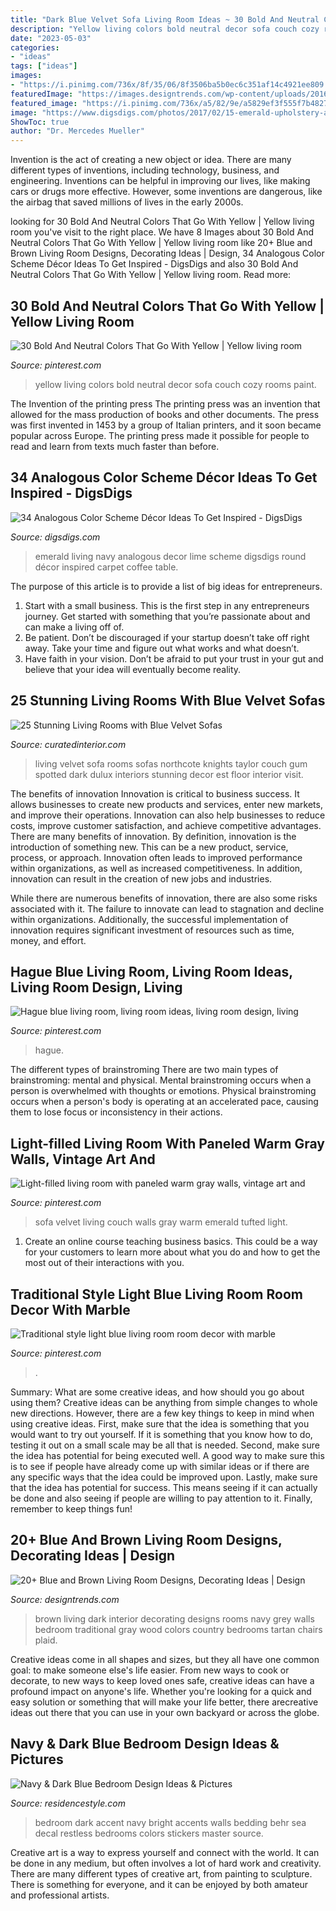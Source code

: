 ```yaml
---
title: "Dark Blue Velvet Sofa Living Room Ideas ~ 30 Bold And Neutral Colors That Go With Yellow"
description: "Yellow living colors bold neutral decor sofa couch cozy rooms paint"
date: "2023-05-03"
categories:
- "ideas"
tags: ["ideas"]
images:
- "https://i.pinimg.com/736x/8f/35/06/8f3506ba5b0ec6c351af14c4921ee809.jpg"
featuredImage: "https://images.designtrends.com/wp-content/uploads/2016/03/03135943/Dark-Blue-and-Brown-Living-Room-.jpeg"
featured_image: "https://i.pinimg.com/736x/a5/82/9e/a5829ef3f555f7b48270e7174554d1d1--green-velvet-sofa-green-couches.jpg"
image: "https://www.digsdigs.com/photos/2017/02/15-emerald-upholstery-and-a-navy-wall-for-a-moody-yet-bold-living-room.jpg"
ShowToc: true
author: "Dr. Mercedes Mueller"
---
```



Invention is the act of creating a new object or idea. There are many different types of inventions, including technology, business, and engineering. Inventions can be helpful in improving our lives, like making cars or drugs more effective. However, some inventions are dangerous, like the airbag that saved millions of lives in the early 2000s.

	

		
looking for 30 Bold And Neutral Colors That Go With Yellow | Yellow living room you've visit to the right place. We have 8 Images about 30 Bold And Neutral Colors That Go With Yellow | Yellow living room like 20+ Blue and Brown Living Room Designs, Decorating Ideas | Design, 34 Analogous Color Scheme Décor Ideas To Get Inspired - DigsDigs and also 30 Bold And Neutral Colors That Go With Yellow | Yellow living room. Read more:
		
    
## 30 Bold And Neutral Colors That Go With Yellow | Yellow Living Room

<img loading=lazy src="https://i.pinimg.com/originals/77/be/cc/77becc1359d44aeeef354e51b3094311.jpg" onerror="this.onerror=null;this.src='https://tse4.mm.bing.net/th?id=OIP.xoVR1Tz7Gp4sEB9jd9OKgQHaJ3&amp;pid=15.1';" alt="30 Bold And Neutral Colors That Go With Yellow | Yellow living room">

_Source: pinterest.com_

>yellow living colors bold neutral decor sofa couch cozy rooms paint. 

	

The Invention of the printing press
The printing press was an invention that allowed for the mass production of books and other documents. The press was first invented in 1453 by a group of Italian printers, and it soon became popular across Europe. The printing press made it possible for people to read and learn from texts much faster than before.

    
## 34 Analogous Color Scheme Décor Ideas To Get Inspired - DigsDigs

<img loading=lazy src="https://www.digsdigs.com/photos/2017/02/15-emerald-upholstery-and-a-navy-wall-for-a-moody-yet-bold-living-room.jpg" onerror="this.onerror=null;this.src='https://tse1.mm.bing.net/th?id=OIP.Mb-djunKCntf6ddT16-xngHaJ4&amp;pid=15.1';" alt="34 Analogous Color Scheme Décor Ideas To Get Inspired - DigsDigs">

_Source: digsdigs.com_

>emerald living navy analogous decor lime scheme digsdigs round décor inspired carpet coffee table. 

	

The purpose of this article is to provide a list of big ideas for entrepreneurs.
1. Start with a small business. This is the first step in any entrepreneurs journey. Get started with something that you’re passionate about and can make a living off of.
2. Be patient. Don’t be discouraged if your startup doesn’t take off right away. Take your time and figure out what works and what doesn’t.
3. Have faith in your vision. Don’t be afraid to put your trust in your gut and believe that your idea will eventually become reality.

    
## 25 Stunning Living Rooms With Blue Velvet Sofas

<img loading=lazy src="http://curatedinterior.com/wp-content/uploads/2016/11/Blue-Velvet-Sofa-via-Taylor-Knights.jpg" onerror="this.onerror=null;this.src='https://tse4.mm.bing.net/th?id=OIP.RFjqD1p7vK3ishRhwN1KHAHaKA&amp;pid=15.1';" alt="25 Stunning Living Rooms with Blue Velvet Sofas">

_Source: curatedinterior.com_

>living velvet sofa rooms sofas northcote knights taylor couch gum spotted dark dulux interiors stunning decor est floor interior visit. 

	

The benefits of innovation
Innovation is critical to business success. It allows businesses to create new products and services, enter new markets, and improve their operations. Innovation can also help businesses to reduce costs, improve customer satisfaction, and achieve competitive advantages.
There are many benefits of innovation. By definition, innovation is the introduction of something new. This can be a new product, service, process, or approach. Innovation often leads to improved performance within organizations, as well as increased competitiveness. In addition, innovation can result in the creation of new jobs and industries.

While there are numerous benefits of innovation, there are also some risks associated with it. The failure to innovate can lead to stagnation and decline within organizations. Additionally, the successful implementation of innovation requires significant investment of resources such as time, money, and effort.

    
## Hague Blue Living Room, Living Room Ideas, Living Room Design, Living

<img loading=lazy src="https://i.pinimg.com/736x/8f/35/06/8f3506ba5b0ec6c351af14c4921ee809.jpg" onerror="this.onerror=null;this.src='https://tse4.mm.bing.net/th?id=OIP.-mIM9O_F0ndZOV1zY3wGPQHaHa&amp;pid=15.1';" alt="Hague blue living room, living room ideas, living room design, living">

_Source: pinterest.com_

>hague. 

	

The different types of brainstroming
There are two main types of brainstroming: mental and physical. Mental brainstroming occurs when a person is overwhelmed with thoughts or emotions. Physical brainstroming occurs when a person's body is operating at an accelerated pace, causing them to lose focus or inconsistency in their actions.

    
## Light-filled Living Room With Paneled Warm Gray Walls, Vintage Art And

<img loading=lazy src="https://i.pinimg.com/736x/a5/82/9e/a5829ef3f555f7b48270e7174554d1d1--green-velvet-sofa-green-couches.jpg" onerror="this.onerror=null;this.src='https://tse4.mm.bing.net/th?id=OIP.nMh7YUecV0WTQG8Q1D5BEwHaJ3&amp;pid=15.1';" alt="Light-filled living room with paneled warm gray walls, vintage art and">

_Source: pinterest.com_

>sofa velvet living couch walls gray warm emerald tufted light. 

	

1) Create an online course teaching business basics. This could be a way for your customers to learn more about what you do and how to get the most out of their interactions with you.

    
## Traditional Style Light Blue Living Room Room Decor With Marble

<img loading=lazy src="https://i.pinimg.com/736x/ac/3d/29/ac3d2958dbd92cc1e7058d9d87f499b6.jpg" onerror="this.onerror=null;this.src='https://tse4.mm.bing.net/th?id=OIP.mbzrHUSemD26DjjkFmuQhwHaKu&amp;pid=15.1';" alt="Traditional style light blue living room room decor with marble">

_Source: pinterest.com_

>. 

	

Summary: What are some creative ideas, and how should you go about using them?
Creative ideas can be anything from simple changes to whole new directions. However, there are a few key things to keep in mind when using creative ideas. First, make sure that the idea is something that you would want to try out yourself. If it is something that you know how to do, testing it out on a small scale may be all that is needed. Second, make sure the idea has potential for being executed well. A good way to make sure this is to see if people have already come up with similar ideas or if there are any specific ways that the idea could be improved upon. Lastly, make sure that the idea has potential for success. This means seeing if it can actually be done and also seeing if people are willing to pay attention to it. Finally, remember to keep things fun!

    
## 20+ Blue And Brown Living Room Designs, Decorating Ideas | Design

<img loading=lazy src="https://images.designtrends.com/wp-content/uploads/2016/03/03135943/Dark-Blue-and-Brown-Living-Room-.jpeg" onerror="this.onerror=null;this.src='https://tse3.mm.bing.net/th?id=OIP.BeXEBCttFvYRNwP2AU-CDQHaJ4&amp;pid=15.1';" alt="20+ Blue and Brown Living Room Designs, Decorating Ideas | Design">

_Source: designtrends.com_

>brown living dark interior decorating designs rooms navy grey walls bedroom traditional gray wood colors country bedrooms tartan chairs plaid. 

	

Creative ideas come in all shapes and sizes, but they all have one common goal: to make someone else's life easier. From new ways to cook or decorate, to new ways to keep loved ones safe, creative ideas can have a profound impact on anyone's life. Whether you're looking for a quick and easy solution or something that will make your life better, there arecreative ideas out there that you can use in your own backyard or across the globe.

    
## Navy &amp; Dark Blue Bedroom Design Ideas &amp; Pictures

<img loading=lazy src="http://residencestyle.com/wp-content/uploads/2015/01/Dark-blue-bedroom-with-bright-green-accent.jpg" onerror="this.onerror=null;this.src='https://tse3.mm.bing.net/th?id=OIP.G5NY3xfz2ltXia2oEXPbqgHaJ6&amp;pid=15.1';" alt="Navy &amp; Dark Blue Bedroom Design Ideas &amp; Pictures">

_Source: residencestyle.com_

>bedroom dark accent navy bright accents walls bedding behr sea decal restless bedrooms colors stickers master source. 

	

Creative art is a way to express yourself and connect with the world. It can be done in any medium, but often involves a lot of hard work and creativity. There are many different types of creative art, from painting to sculpture. There is something for everyone, and it can be enjoyed by both amateur and professional artists.

